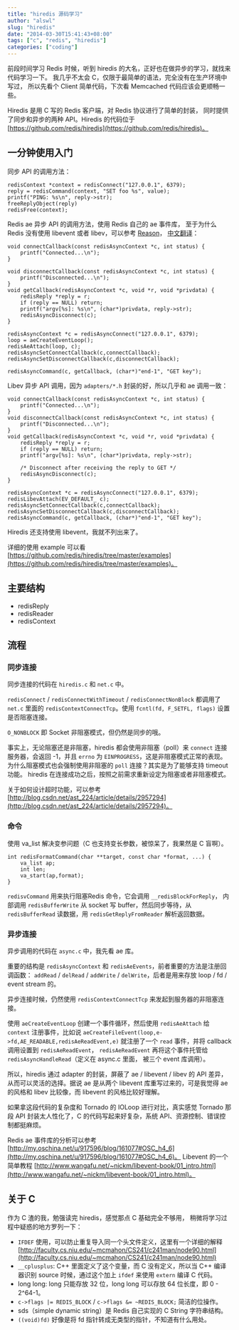 ```yaml
---
title: "hiredis 源码学习"
author: "alswl"
slug: "hiredis"
date: "2014-03-30T15:41:43+08:00"
tags: ["c", "redis", "hiredis"]
categories: ["coding"]
---
```



前段时间学习 Redis 时候，听到 hiredis 的大名，正好也在做异步的学习，就找来代码学习一下。
我几乎不太会 C，仅限于最简单的语法，完全没有在生产环境中写过，
所以先看个 Client 简单代码，下次看 Memcached 代码应该会更顺畅一些。

Hiredis 是用 C 写的 Redis 客户端，对 Redis 协议进行了简单的封装，
同时提供了同步和异步的两种 API。Hiredis 的代码位于
[https://github.com/redis/hiredis](https://github.com/redis/hiredis)。

<!-- more -->

## 一分钟使用入门 ##

同步 API 的调用方法：

```
redisContext *context = redisConnect("127.0.0.1", 6379);
reply = redisCommand(context, "SET foo %s", value);	
printf("PING: %s\n", reply->str);
freeReplyObject(reply)
redisFree(context);
```

Redis ae 异步 API 的调用方法，使用 Redis 自己的 ae 事件库，
至于为什么 Redis 没有使用 libevent 或者 libev，可以参考
[Reason](http://groups.google.com/group/redis-db/browse_thread/thread/b52814e9ef15b8d0/)，
[中文翻译](http://blog.csdn.net/archimedes_zht/article/details/6909074)：

```
void connectCallback(const redisAsyncContext *c, int status) {
    printf("Connected...\n");
}

void disconnectCallback(const redisAsyncContext *c, int status) {
    printf("Disconnected...\n");
}
void getCallback(redisAsyncContext *c, void *r, void *privdata) {
    redisReply *reply = r;
    if (reply == NULL) return;
    printf("argv[%s]: %s\n", (char*)privdata, reply->str);
    redisAsyncDisconnect(c);
}

redisAsyncContext *c = redisAsyncConnect("127.0.0.1", 6379);
loop = aeCreateEventLoop();
redisAeAttach(loop, c);
redisAsyncSetConnectCallback(c,connectCallback);
redisAsyncSetDisconnectCallback(c,disconnectCallback);

redisAsyncCommand(c, getCallback, (char*)"end-1", "GET key");
```

Libev 异步 API 调用，因为 `adapters/*.h` 封装的好，所以几乎和 ae 调用一致：

```
void connectCallback(const redisAsyncContext *c, int status) {
    printf("Connected...\n");
}
void disconnectCallback(const redisAsyncContext *c, int status) {
    printf("Disconnected...\n");
}
void getCallback(redisAsyncContext *c, void *r, void *privdata) {
    redisReply *reply = r;
    if (reply == NULL) return;
    printf("argv[%s]: %s\n", (char*)privdata, reply->str);

    /* Disconnect after receiving the reply to GET */
    redisAsyncDisconnect(c);
}

redisAsyncContext *c = redisAsyncConnect("127.0.0.1", 6379);
redisLibevAttach(EV_DEFAULT_ c);
redisAsyncSetConnectCallback(c,connectCallback);
redisAsyncSetDisconnectCallback(c,disconnectCallback);
redisAsyncCommand(c, getCallback, (char*)"end-1", "GET key");
```

Hiredis 还支持使用 libevent，我就不列出来了。

详细的使用 example 可以看
[https://github.com/redis/hiredis/tree/master/examples](https://github.com/redis/hiredis/tree/master/examples)。

## 主要结构 ##

* redisReply
* redisReader
* redisContext

## 流程 ##


### 同步连接 ###

同步连接的代码在 `hiredis.c` 和 `net.c` 中。

`redisConnect` / `redisConnectWithTimeout` / `redisConnectNonBlock` 都调用了
`net.c` 里面的 `redisContextConnectTcp`。使用 `fcntl(fd, F_SETFL, flags)`
设置是否阻塞连接。

`O_NONBLOCK` 即 Socket 非阻塞模式，但仍然是同步的哦。

事实上，无论阻塞还是非阻塞，hiredis 都会使用非阻塞（poll）来
`connect` 连接服务器，会返回 -1，并且 `errno`
为 `EINPROGRESS`，这是非阻塞模式正常的表现。
为什么阻塞模式也会强制使用非阻塞的 `poll` 连接？其实是为了能够支持 timeout 功能。
hiredis 在连接成功之后，按照之前需求重新设定为阻塞或者非阻塞模式。

关于如何设计超时功能，可以参考 [http://blog.csdn.net/ast_224/article/details/2957294](http://blog.csdn.net/ast_224/article/details/2957294)。

### 命令 ###

使用 va\_list 解决变参问题（C 也支持变长参数，被惊呆了，我果然是 C 盲啊）。
```
int redisFormatCommand(char **target, const char *format, ...) {
	va_list ap;
	int len;
	va_start(ap,format);
}
```

`redisvCommand` 用来执行阻塞Redis 命令，它会调用 `__redisBlockForReply`，
内部调用 `redisBufferWrite` 从 socket 写 buffer，然后同步等待，从
`redisBufferRead` 读数据，用 `redisGetReplyFromReader` 解析返回数据。

### 异步连接 ###

异步调用的代码在 `async.c` 中，我先看 ae 库。

重要的结构是 `redisAsyncContext` 和 `redisAeEvents`，前者重要的方法是注册回调函数：
`addRead` / `delRead` / `addWrite` / `delWrite`，后者是用来存放 loop / fd / event stream
的。

异步连接时候，仍然使用 `redisContextConnectTcp` 来发起到服务器的非阻塞连接。

使用 `aeCreateEventLoop` 创建一个事件循环，然后使用 `redisAeAttach` 给
`context` 注册事件，比如说 `aeCreateFileEvent(loop,e->fd,AE_READABLE,redisAeReadEvent,e)`
就注册了一个 `read` 事件，并将 callback 调用设置到 `redisAeReadEvent`，
`redisAeReadEvent` 再将这个事件托管给 `redisAsyncHandleRead`（定义在 async.c 里面，
被三个 event 库调用）。

所以，hiredis 通过 adapter 的封装，屏蔽了 ae / libevent / libev 的 API 差异，
从而可以灵活的选择。据说 ae 是从两个 libevent 库重写过来的，可是我觉得 ae
的风格和 libev 比较像，而 libevent 的风格比较好理解。

如果拿这段代码的复杂度和 Tornado 的 IOLoop 进行对比，真实感觉 Tornado 那段 API
封装太人性化了，C 的代码写起来好复杂，系统 API、资源控制、错误控制都挺麻烦。

Redis ae 事件库的分析可以参考 [http://my.oschina.net/u/917596/blog/161077#OSC_h4_6](http://my.oschina.net/u/917596/blog/161077#OSC_h4_6)。
Libevent 的一个简单教程 [http://www.wangafu.net/~nickm/libevent-book/01_intro.html](http://www.wangafu.net/~nickm/libevent-book/01_intro.html)。

## 关于 C ##

作为 C 渣的我，勉强读完 hiredis，感觉那点 C 基础完全不够用，
稍微将学习过程中疑惑的地方罗列一下：

* `IFDEF` 使用，可以防止重复导入同一个头文件定义，这里有一个详细的解释
[http://faculty.cs.niu.edu/~mcmahon/CS241/c241man/node90.html](http://faculty.cs.niu.edu/~mcmahon/CS241/c241man/node90.html)
* `__cplusplus`: C++ 里面定义了这个变量，而 C 没有定义，所以当 C++ 编译器识别
source 时候，通过这个加上 `ifdef` 来使用 `extern` 编译 C 代码。
* long long: long 只能存放 32 位，long long 可以存放 64 位长度，即 0 - 2^64-1。
* `c->flags |= REDIS_BLOCK` / `c->flags &= ~REDIS_BLOCK;` 简洁的位操作。
* sds（simple dynamic string）是 Redis 自己实现的 C String 字符串结构。
* `((void)fd)` 好像是将 fd 指针转成无类型的指针，不知道有什么用处。
